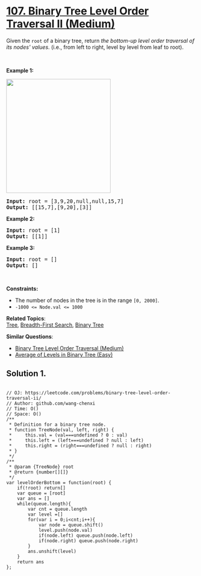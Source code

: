 # [107. Binary Tree Level Order Traversal II (Medium)](https://leetcode.com/problems/binary-tree-level-order-traversal-ii/)

<p>Given the <code>root</code> of a binary tree, return <em>the bottom-up level order traversal of its nodes' values</em>. (i.e., from left to right, level by level from leaf to root).</p>

<p>&nbsp;</p>
<p><strong>Example 1:</strong></p>
<img alt="" src="https://assets.leetcode.com/uploads/2021/02/19/tree1.jpg" style="width: 277px; height: 302px;">
<pre><strong>Input:</strong> root = [3,9,20,null,null,15,7]
<strong>Output:</strong> [[15,7],[9,20],[3]]
</pre>

<p><strong>Example 2:</strong></p>

<pre><strong>Input:</strong> root = [1]
<strong>Output:</strong> [[1]]
</pre>

<p><strong>Example 3:</strong></p>

<pre><strong>Input:</strong> root = []
<strong>Output:</strong> []
</pre>

<p>&nbsp;</p>
<p><strong>Constraints:</strong></p>

<ul>
	<li>The number of nodes in the tree is in the range <code>[0, 2000]</code>.</li>
	<li><code>-1000 &lt;= Node.val &lt;= 1000</code></li>
</ul>

**Related Topics**:  
[Tree](https://leetcode.com/tag/tree/), [Breadth-First Search](https://leetcode.com/tag/breadth-first-search/), [Binary Tree](https://leetcode.com/tag/binary-tree/)

**Similar Questions**:

- [Binary Tree Level Order Traversal (Medium)](https://leetcode.com/problems/binary-tree-level-order-traversal/)
- [Average of Levels in Binary Tree (Easy)](https://leetcode.com/problems/average-of-levels-in-binary-tree/)

## Solution 1.

```JS

// OJ: https://leetcode.com/problems/binary-tree-level-order-traversal-ii/
// Author: github.com/wang-chenxi
// Time: O()
// Space: O()
/**
 * Definition for a binary tree node.
 * function TreeNode(val, left, right) {
 *     this.val = (val===undefined ? 0 : val)
 *     this.left = (left===undefined ? null : left)
 *     this.right = (right===undefined ? null : right)
 * }
 */
/**
 * @param {TreeNode} root
 * @return {number[][]}
 */
var levelOrderBottom = function(root) {
    if(!root) return[]
    var queue = [root]
    var ans = []
    while(queue.length){
        var cnt = queue.length
        var level =[]
        for(var i = 0;i<cnt;i++){
            var node = queue.shift()
            level.push(node.val)
            if(node.left) queue.push(node.left)
            if(node.right) queue.push(node.right)
        }
        ans.unshift(level)
    }
    return ans
};

```

